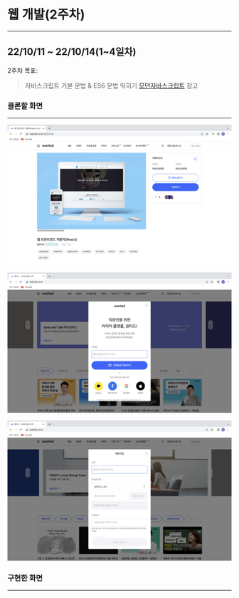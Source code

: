# 웹 개발(2주차)

---

## 22/10/11 ~ 22/10/14(1~4일차)

2주차 목표:

> 자바스크립트 기본 문법 & ES6 문법 익히기
> [모던자바스크립트](https://ko.javascript.info/) 참고

### 클론할 화면

---

![채용공고상세페이지](./img/Untitled.png)

![모달창1](./img/Untitled1.png)

![모달창2](./img/Untitled2.png)

### 구현한 화면

---
